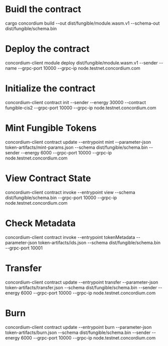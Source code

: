 # Buidl the contract

cargo concordium build --out dist/fungible/module.wasm.v1 --schema-out dist/fungible/schema.bin

# Deploy the contract

concordium-client module deploy dist/fungible/module.wasm.v1 --sender <YOUR-ACCOUNT> --name <YOUR-CONTRACT-NAME> --grpc-port 10000 --grpc-ip node.testnet.concordium.com

# Initialize the contract

concordium-client contract init <MODULE-HASH> --sender <YOUR-ACCOUNT> --energy 30000 --contract fungible-cis2 --grpc-port 10000 --grpc-ip node.testnet.concordium.com

# Mint Fungible Tokens

concordium-client contract update <YOUR-CONTRACT-INSTANCE> --entrypoint mint --parameter-json token-artifacts/mint-params.json --schema dist/fungible/schema.bin --sender <YOUR-ACCOUNT> --energy 6000 --grpc-port 10000 --grpc-ip node.testnet.concordium.com

# View Contract State

concordium-client contract invoke <YOUR-CONTRACT-INSTANCE> --entrypoint view --schema dist/fungible/schema.bin --grpc-port 10000 --grpc-ip node.testnet.concordium.com

# Check Metadata

concordium-client contract invoke <YOUR-INDEX> --entrypoint tokenMetadata --parameter-json token-artifacts/ids.json --schema dist/fungible/schema.bin --grpc-port 10001

# Transfer

concordium-client contract update <YOUR-INDEX> --entrypoint transfer --parameter-json token-artifacts/transfer.json --schema dist/fungible/schema.bin --sender <YOUR-ACCOUNT> --energy 6000 --grpc-port 10000 --grpc-ip node.testnet.concordium.com

# Burn

concordium-client contract update <YOUR-INDEX> --entrypoint burn --parameter-json token-artifacts/burn.json --schema dist/fungible/schema.bin --sender <YOUR-ACCOUNT> --energy 6000 --grpc-port 10000 --grpc-ip node.testnet.concordium.com
